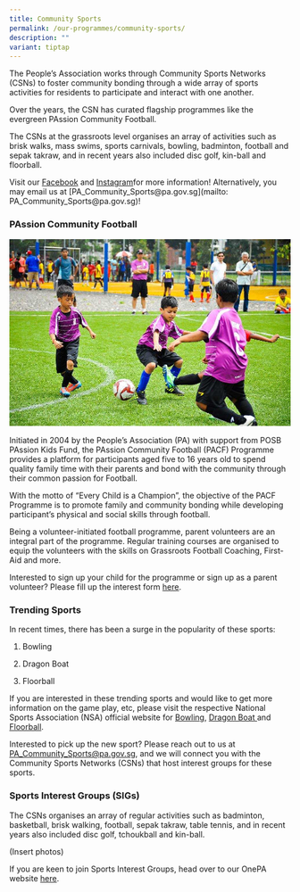 ```yaml
---
title: Community Sports
permalink: /our-programmes/community-sports/
description: ""
variant: tiptap
---
```

<p>The People’s Association works through Community Sports Networks (CSNs)
to foster community bonding through a wide array of sports activities for
residents to participate and interact with one another.</p>
<p>Over the years, the CSN has curated flagship programmes like the evergreen
PAssion Community Football.</p>
<p>The CSNs at the grassroots level organises an array of activities such
as brisk walks, mass swims, sports carnivals, bowling, badminton, football
and sepak takraw, and in recent years also included disc golf, kin-ball
and floorball.</p>
<p>Visit our <a href="https://www.facebook.com/PACommunitySportsNetwork" rel="noopener noreferrer nofollow" target="_blank">Facebook</a> and
<a href="https://www.instagram.com/pacommunitysportsnetwork/" rel="noopener noreferrer nofollow" target="_blank">Instagram</a>for more information! Alternatively, you may email us at
[PA_Community_Sports@pa.gov.sg](mailto: PA_Community_Sports@pa.gov.sg)!</p>
<h3>PAssion Community Football</h3>
<div class="isomer-image-wrapper">
<img style="width:600px" height="auto" width="100%" src="/images/Programmes/Community%20sports/commsports-passionfootball.jpg">
</div>
<p>Initiated in 2004 by the People’s Association (PA) with support from POSB
PAssion Kids Fund, the PAssion Community Football (PACF) Programme provides
a platform for participants aged five to 16 years old to spend quality
family time with their parents and bond with the community through their
common passion for Football.</p>
<p>With the motto of “Every Child is a Champion”, the objective of the PACF
Programme is to promote family and community bonding while developing participant’s
physical and social skills through football.</p>
<p>Being a volunteer-initiated football programme, parent volunteers are
an integral part of the programme. Regular training courses are organised
to equip the volunteers with the skills on Grassroots Football Coaching,
First-Aid and more.</p>
<p>Interested to sign up your child for the programme or sign up as a parent
volunteer? Please fill up the interest form <a href="https://go.gov.sg/pacf" rel="noopener noreferrer nofollow" target="_blank">here</a>.</p>
<p></p>
<p></p>
<h3>Trending Sports</h3>
<p></p>
<p>In recent times, there has been a surge in the popularity of these sports:</p>
<ol data-tight="true" class="tight">
<li>
<p>Bowling</p>
</li>
<li>
<p>Dragon Boat</p>
</li>
<li>
<p>Floorball</p>
</li>
</ol>
<p></p>
<p>If you are interested in these trending sports and would like to get more
information on the game play, etc, please visit the respective National
Sports Association (NSA) official website for <a href="https://singaporebowling.org.sg/" rel="noopener noreferrer nofollow" target="_blank">Bowling</a>, <a href="https://sdba.org.sg/" rel="noopener noreferrer nofollow" target="_blank">Dragon Boat </a>and
<a href="https://www.revolutionise.sg/sgfloorball/" rel="noopener noreferrer nofollow" target="_blank">Floorball</a>.</p>
<p></p>
<p></p>
<p>Interested to pick up the new sport? Please reach out to us at <a href="mailto:PA_Community_Sports@pa.gov.sg" rel="noopener noreferrer nofollow" target="_blank"><u>PA_Community_Sports@pa.gov.sg</u></a>,
and we will connect you with the Community Sports Networks (CSNs) that
host interest groups for these sports.</p>
<p></p>
<h3>Sports Interest Groups (SIGs)</h3>
<p>The CSNs organises an array of regular activities such as badminton, basketball,
brisk walking, football, sepak takraw, table tennis, and in recent years
also included disc golf, tchoukball and kin-ball.</p>
<p>(Insert photos)</p>
<p></p>
<p>If you are keen to join Sports Interest Groups, head over to our OnePA
website <a href="https://www.onepa.gov.sg/interest-groups/sports-fitness" rel="noopener noreferrer nofollow" target="_blank">here</a>.</p>